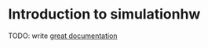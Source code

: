 # Introduction to simulationhw

TODO: write [great documentation](http://jacobian.org/writing/what-to-write/)
